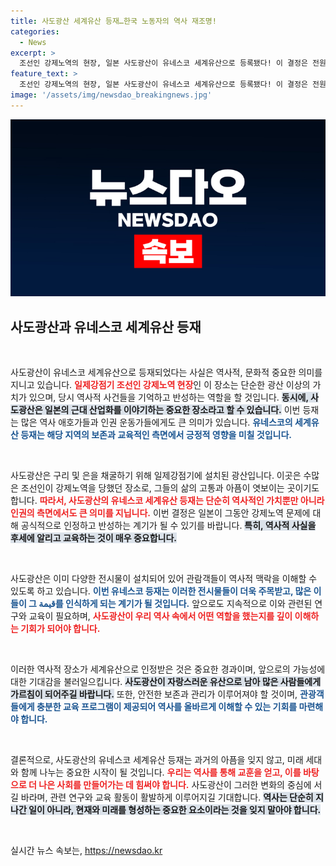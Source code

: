 ```yaml
---
title: 사도광산 세계유산 등재…한국 노동자의 역사 재조명!
categories:
  - News
excerpt: >
  조선인 강제노역의 현장, 일본 사도광산이 유네스코 세계유산으로 등록됐다! 이 결정은 전원동의 방식으로 이뤄졌으며, 일본은 역사를 반영한 전시물을 설치했다고. 자세한 이야기를 확인하세요!
feature_text: >
  조선인 강제노역의 현장, 일본 사도광산이 유네스코 세계유산으로 등록됐다! 이 결정은 전원동의 방식으로 이뤄졌으며, 일본은 역사를 반영한 전시물을 설치했다고. 자세한 이야기를 확인하세요!
image: '/assets/img/newsdao_breakingnews.jpg'
---
```


<p><img src="/assets/img/newsdao_breakingnews.jpg" alt="ranknews 속보" /></p>

<h2 data-ke-size="size26">사도광산과 유네스코 세계유산 등재</h2>

<p data-ke-size="size16">&nbsp;</p>

<p>사도광산이 유네스코 세계유산으로 등재되었다는 사실은 역사적, 문화적 중요한 의미를 지니고 있습니다. <b><span style="color: #ee2323;">일제강점기 조선인 강제노역 현장</span></b>인 이 장소는 단순한 광산 이상의 가치가 있으며, 당시 역사적 사건들을 기억하고 반성하는 역할을 할 것입니다. <b><span style="background-color: #21538527;">동시에, 사도광산은 일본의 근대 산업화를 이야기하는 중요한 장소라고 할 수 있습니다.</span></b> 이번 등재는 많은 역사 애호가들과 인권 운동가들에게도 큰 의미가 있습니다. <b><span style="color: #1a5490;">유네스코의 세계유산 등재는 해당 지역의 보존과 교육적인 측면에서 긍정적 영향을 미칠 것입니다.</span></b></p>

<p data-ke-size="size16">&nbsp;</p>

<p>사도광산은 구리 및 은을 채굴하기 위해 일제강점기에 설치된 광산입니다. 이곳은 수많은 조선인이 강제노역을 당했던 장소로, 그들의 삶의 고통과 아픔이 엿보이는 곳이기도 합니다. <b><span style="color: #ee2323;">따라서, 사도광산의 유네스코 세계유산 등재는 단순히 역사적인 가치뿐만 아니라 인권의 측면에서도 큰 의미를 지닙니다.</span></b> 이번 결정은 일본이 그동안 강제노역 문제에 대해 공식적으로 인정하고 반성하는 계기가 될 수 있기를 바랍니다. <b><span style="background-color: #21538527;">특히, 역사적 사실을 후세에 알리고 교육하는 것이 매우 중요합니다.</span></b></p>

<p data-ke-size="size16">&nbsp;</p>

<p>사도광산은 이미 다양한 전시물이 설치되어 있어 관람객들이 역사적 맥락을 이해할 수 있도록 하고 있습니다. <b><span style="color: #1a5490;">이번 유네스코 등재는 이러한 전시물들이 더욱 주목받고, 많은 이들이 그 قيمة를 인식하게 되는 계기가 될 것입니다.</span></b> 앞으로도 지속적으로 이와 관련된 연구와 교육이 필요하며, <b><span style="color: #ee2323;">사도광산이 우리 역사 속에서 어떤 역할을 했는지를 깊이 이해하는 기회가 되어야 합니다.</span></b></p>

<p data-ke-size="size16">&nbsp;</p>

<p>이러한 역사적 장소가 세계유산으로 인정받은 것은 중요한 경과이며, 앞으로의 가능성에 대한 기대감을 불러일으킵니다. <b><span style="background-color: #21538527;">사도광산이 자랑스러운 유산으로 남아 많은 사람들에게 가르침이 되어주길 바랍니다.</span></b> 또한, 안전한 보존과 관리가 이루어져야 할 것이며, <b><span style="color: #1a5490;">관광객들에게 충분한 교육 프로그램이 제공되어 역사를 올바르게 이해할 수 있는 기회를 마련해야 합니다.</span></b></p>

<p data-ke-size="size16">&nbsp;</p>

<p>결론적으로, 사도광산의 유네스코 세계유산 등재는 과거의 아픔을 잊지 않고, 미래 세대와 함께 나누는 중요한 시작이 될 것입니다. <b><span style="color: #ee2323;">우리는 역사를 통해 교훈을 얻고, 이를 바탕으로 더 나은 사회를 만들어가는 데 힘써야 합니다.</span></b> 사도광산이 그러한 변화의 중심에 서길 바라며, 관련 연구와 교육 활동이 활발하게 이루어지길 기대합니다. <b><span style="background-color: #21538527;">역사는 단순히 지나간 일이 아니라, 현재와 미래를 형성하는 중요한 요소이라는 것을 잊지 말아야 합니다.</span></b> </p>

<p data-ke-size="size16">&nbsp;</p>
실시간 뉴스 속보는, <a href="https://newsdao.kr" rel="dofollow">https://newsdao.kr</a>


